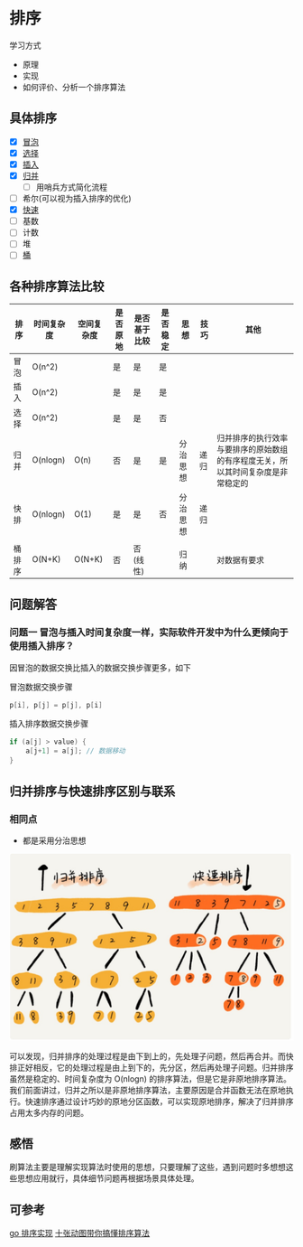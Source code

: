 # 排序

学习方式
- 原理
- 实现
- 如何评价、分析一个排序算法

## 具体排序
- [x] [冒泡](https://zh.wikipedia.org/wiki/%E5%86%92%E6%B3%A1%E6%8E%92%E5%BA%8F)
- [x] [选择](https://zh.wikipedia.org/wiki/%E9%80%89%E6%8B%A9%E6%8E%92%E5%BA%8F)
- [x] [插入](https://zh.wikipedia.org/zh-hans/%E6%8F%92%E5%85%A5%E6%8E%92%E5%BA%8F)
- [x] [归并](https://zh.wikipedia.org/wiki/%E5%BD%92%E5%B9%B6%E6%8E%92%E5%BA%8F)
  - [ ] 用哨兵方式简化流程
- [ ] 希尔(可以视为插入排序的优化)
- [x] [快速](https://zh.wikipedia.org/wiki/%E5%BF%AB%E9%80%9F%E6%8E%92%E5%BA%8F)
- [ ] 基数
- [ ] 计数
- [ ] 堆
- [ ] [桶](https://zh.wikipedia.org/wiki/%E6%A1%B6%E6%8E%92%E5%BA%8F)
## 各种排序算法比较

|排序|时间复杂度|空间复杂度|是否原地| 是否基于比较 | 是否稳定| 思想|技巧| 其他|
|----|---|---|----|---|---|---|---|---|
|冒泡|O(n^2)||是|是|是||||
|插入|O(n^2)||是|是|是||||
|选择|O(n^2)||是|是|否||||
|归并|O(nlogn)|O(n)|否|是|是|分治思想|递归|归并排序的执行效率与要排序的原始数组的有序程度无关，所以其时间复杂度是非常稳定的|
|快排|O(nlogn)|O(1)|是|是|否|分治思想|递归||
||||||||||
|桶排序|O(N+K)|O(N+K)|否|否(线性)||归纳||对数据有要求|

## 问题解答

### 问题一 冒泡与插入时间复杂度一样，实际软件开发中为什么更倾向于使用插入排序？

因冒泡的数据交换比插入的数据交换步骤更多，如下

冒泡数据交换步骤

```go
p[i], p[j] = p[j], p[i]
```

插入排序数据交换步骤

```go
if (a[j] > value) { 
    a[j+1] = a[j]; // 数据移动
}
```

## 归并排序与快速排序区别与联系

### 相同点

- 都是采用分治思想

![](./../pictures/quickSortCmpMergeSort.jpg)

可以发现，归并排序的处理过程是由下到上的，先处理子问题，然后再合并。而快排正好相反，它的处理过程是由上到下的，先分区，然后再处理子问题。归并排序虽然是稳定的、时间复杂度为 O(nlogn) 的排序算法，但是它是非原地排序算法。我们前面讲过，归并之所以是非原地排序算法，主要原因是合并函数无法在原地执行。快速排序通过设计巧妙的原地分区函数，可以实现原地排序，解决了归并排序占用太多内存的问题。

## 感悟

刷算法主要是理解实现算法时使用的思想，只要理解了这些，遇到问题时多想想这些思想应用就行，具体细节问题再根据场景具体处理。

## 可参考

[go 排序实现](https://www.bookstack.cn/read/For-learning-Go-Tutorial/src-chapter16-01.0.md)
[十张动图带你搞懂排序算法](https://my.oschina.net/u/4113533/blog/4767548)
